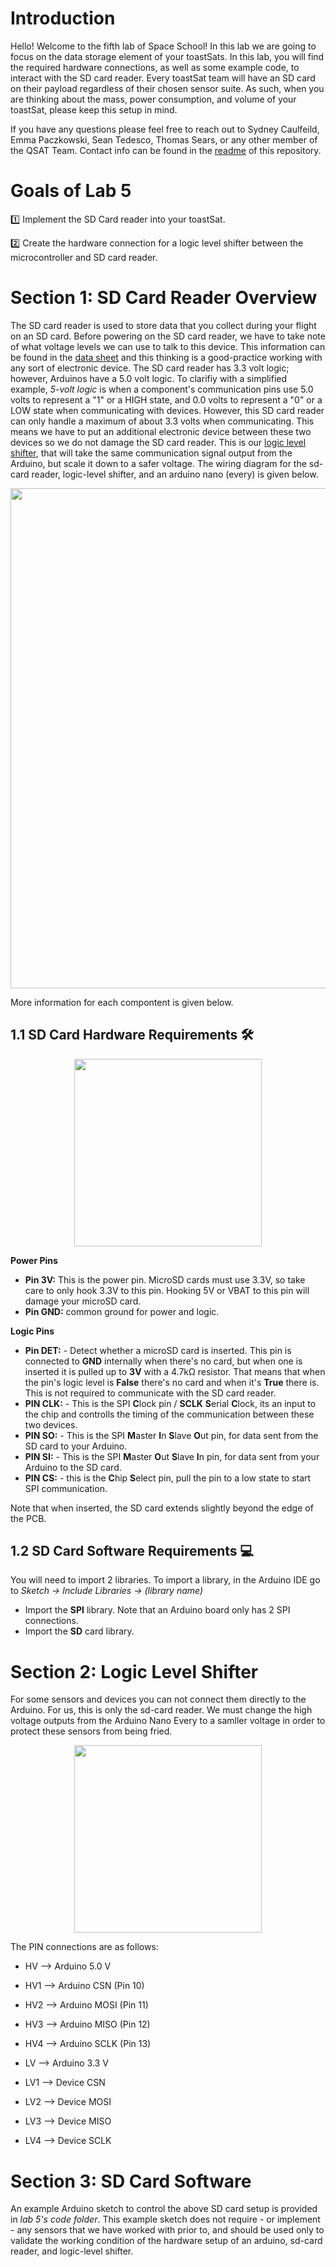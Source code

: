 # Introduction 
Hello! Welcome to the fifth lab of Space School! In this lab we are going to focus on the data storage element of your toastSats. In this lab, you will find the required hardware connections, as well as some example code, to interact with the SD card reader. Every toastSat team will have an SD card on their payload regardless of their chosen sensor suite. As such, when you are thinking about the mass, power consumption, and volume of your toastSat, please keep this setup in mind. 

If you have any questions please feel free to reach out to Sydney Caulfeild, Emma Paczkowski, Sean Tedesco, Thomas Sears, or any other member of the QSAT Team. Contact info can be found in the [readme](https://github.com/queens-satellite-team/Space-School) of this repository. 

# Goals of Lab 5 
1️⃣ Implement the SD Card reader into your toastSat. 

2️⃣ Create the hardware connection for a logic level shifter between the microcontroller and SD card reader. 

# Section 1: SD Card Reader Overview 
The SD card reader is used to store data that you collect during your flight on an SD card. Before powering on the SD card reader, we have to take note of what voltage levels we can use to talk to this device. This information can be found in the [data sheet](https://cdn-learn.adafruit.com/downloads/pdf/adafruit-microsd-spi-sdio.pdf) and this thinking is a good-practice working with any sort of electronic device. The SD card reader has 3.3 volt logic; however, Arduinos have a 5.0 volt logic. To clarifiy with a simplified example, _5-volt logic_ is when a component's communication pins use 5.0 volts to represent a "1" or a HIGH state, and 0.0 volts to represent a "0" or a LOW state when communicating with devices. However, this SD card reader can only handle a maximum of about 3.3 volts when communicating. This means we have to put an additional electronic device between these two devices so we do not damage the SD card reader. This is our [logic level shifter](https://www.sparkfun.com/products/12009), that will take the same communication signal output from the Arduino, but scale it down to a safer voltage. The wiring diagram for the sd-card reader, logic-level shifter, and an arduino nano (every) is given below. 

<p align="center">
	<image src="https://user-images.githubusercontent.com/48306876/162848601-cb52a35e-b6de-4f0a-89ba-3a23b0a15c55.png" width="900" height="800">
</p>

More information for each compontent is given below. 

## 1.1 SD Card Hardware Requirements 🛠️
<p align="center">
<image src="https://user-images.githubusercontent.com/48306876/140852743-43d21b8d-5aba-481d-93c1-825ad041c40c.png" width="300" height="300">
</p>

**Power Pins**
    
- **Pin 3V:** This is the power pin. MicroSD cards must use 3.3V, so take care to only hook 3.3V to this pin. Hooking 5V or VBAT to this pin will damage your microSD card.
- **Pin GND:** common ground for power and logic.
	
**Logic Pins**
	
- **Pin DET:** - Detect whether a microSD card is inserted. This pin is connected to **GND** internally when there's no card, but when one is inserted it is pulled up to **3V** with a 4.7kΩ resistor. That means that when the pin's logic level is **False** there's no card and when it's **True** there is. This is not required to communicate with the SD card reader.
- **PIN CLK:** - This is the SPI **C**lock pin / **SCLK** **S**erial **C**lock, its an input to the chip and controlls the timing of the communication between these two devices.
- **PIN SO:** - This is the SPI **M**aster **I**n **S**lave **O**ut pin, for data sent from the SD card to your Arduino. 
- **PIN SI:** - This is the SPI **M**aster **O**ut **S**lave **I**n pin, for data sent from your Arduino to the SD card.
- **PIN CS:** - this is the **C**hip **S**elect pin, pull the pin to a low state to start SPI communication.

Note that when inserted, the SD card extends slightly beyond the edge of the PCB. 

## 1.2 SD Card Software Requirements 💻
You will need to import 2 libraries. To import a library, in the Arduino IDE go to *Sketch -> Include Libraries -> (library name)*

- Import the **SPI** library. Note that an Arduino board only has 2 SPI connections.
- Import the **SD** card library.

# Section 2: Logic Level Shifter 

For some sensors and devices you can not connect them directly to the Arduino. For us, this is only the sd-card reader. We must change the high voltage outputs from the Arduino Nano Every to a samller voltage in order to protect these sensors from being fried.

<p align="center">
<image src="https://user-images.githubusercontent.com/48306876/140852633-a25e0dec-651b-4dfb-b579-adb0ea23dae9.png" width="300" height="300">
</p>

The PIN connections are as follows:
	
- HV  --> Arduino 5.0 V
- HV1 --> Arduino CSN  (Pin 10) 
- HV2 --> Arduino MOSI (Pin 11)
- HV3 --> Arduino MISO (Pin 12)
- HV4 --> Arduino SCLK (Pin 13)

- LV  --> Arduino 3.3 V
- LV1 --> Device CSN  
- LV2 --> Device MOSI 
- LV3 --> Device MISO
- LV4 --> Device SCLK

# Section 3: SD Card Software 
An example Arduino sketch to control the above SD card setup is provided in _lab 5's code folder_. This example sketch does not require - or implement - any sensors that we have worked with prior to, and should be used only to validate the working condition of the hardware setup of an arduino, sd-card reader, and logic-level shifter.